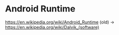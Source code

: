 # Android Runtime
https://en.wikipedia.org/wiki/Android_Runtime
(old) -> https://en.wikipedia.org/wiki/Dalvik_(software)
